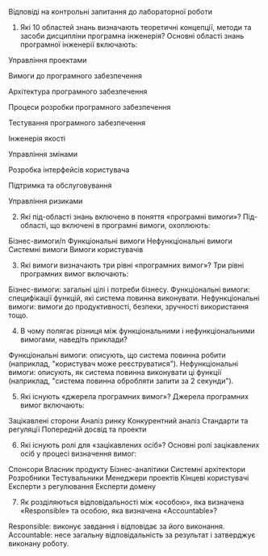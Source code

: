 Відповіді на контрольні запитання до лабораторної роботи 
1) Які 10 областей знань визначають теоретичні концепції, методи та засоби дисципліни програмна інженерія?
Основні області знань програмної інженерії включають:

Управління проектами

Вимоги до програмного забезпечення

Архітектура програмного забезпечення

Процеси розробки програмного забезпечення

Тестування програмного забезпечення

Інженерія якості

Управління змінами

Розробка інтерфейсів користувача

Підтримка та обслуговування

Управління ризиками


2) Які під-області знань включено в поняття «програмні вимоги»?
Під-області, що включені в програмні вимоги, охоплюють:

Бізнес-вимоги/n
Функціональні вимоги
Нефункціональні вимоги
Системні вимоги
Вимоги користувачів

3) Які вимоги визначають три рівні «програмних вимог»?
Три рівні програмних вимог включають:

Бізнес-вимоги: загальні цілі і потреби бізнесу.
Функціональні вимоги: специфікації функцій, які система повинна виконувати.
Нефункціональні вимоги: вимоги до продуктивності, безпеки, зручності використання тощо.

4) В чому полягає різниця між функціональними і нефункціональними вимогами, наведіть приклади?

Функціональні вимоги: описують, що система повинна робити (наприклад, "користувач може реєструватися").
Нефункціональні вимоги: описують, як система повинна виконувати ці функції (наприклад, "система повинна обробляти запити за 2 секунди").

5) Які існують «джерела програмних вимог»?
Джерела програмних вимог включають:

Зацікавлені сторони
Аналіз ринку
Конкурентний аналіз
Стандарти та регуляції
Попередній досвід та проекти

6) Які існують ролі для «зацікавлених осіб»?
Основні ролі зацікавлених осіб у процесі визначення вимог:

Спонсори
Власник продукту
Бізнес-аналітики
Системні архітектори
Розробники
Тестувальники
Менеджери проектів
Кінцеві користувачі
Експерти з регулювання
Експерти домену

7) Як розділяються відповідальності між «особою», яка визначена «Responsible» та особою, яка визначена «Accountable»?

Responsible: виконує завдання і відповідає за його виконання.
Accountable: несе загальну відповідальність за результат і затверджує виконану роботу.

